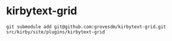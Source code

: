 # kirbytext-grid

```
git submodule add git@github.com:grovesdm/kirbytext-grid.git src/kirby/site/plugins/kirbytext-grid
```

